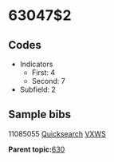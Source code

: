 # 63047$2

## Codes

-   Indicators
    -   First: 4
    -   Second: 7
-   Subfield: 2

## Sample bibs

11085055 [Quicksearch](https://search.library.yale.edu/catalog/11085055) [VXWS](http://prodorbis.library.yale.edu:7014/vxws/GetHoldingsService?bibId=11085055)

**Parent topic:**[630](../../tags/630/630.md)

